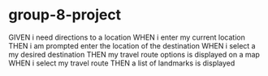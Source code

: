 # group-8-project



GIVEN i need directions to a location
WHEN i enter my current location
THEN i am prompted enter the location of the destination
WHEN i select a my desired destination
THEN my travel route options is displayed on a map
WHEN i select my travel route 
THEN a list of landmarks is displayed 
